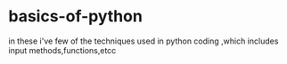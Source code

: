 # basics-of-python
in these i've few of the techniques used in python coding ,which includes input methods,functions,etcc
